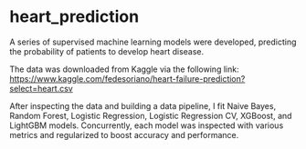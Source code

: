 # heart_prediction

A series of supervised machine learning models were developed, predicting the probability of patients to develop heart disease. 

The data was downloaded from Kaggle via the following link: 
https://www.kaggle.com/fedesoriano/heart-failure-prediction?select=heart.csv 

After inspecting the data and building a data pipeline, I fit Naive Bayes, Random Forest, Logistic Regression, Logistic Regression CV, XGBoost, and LightGBM models. Concurrently, each model was inspected with various metrics and regularized to boost accuracy and performance. 
